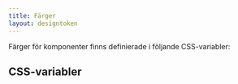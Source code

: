 ```yaml
---
title: Färger
layout: designtoken
---
```


Färger för komponenter finns definierade i följande CSS-variabler:

## CSS-variabler

<div data-designtokens data-type="color" filter="^((?!palette).)*$"></div>
